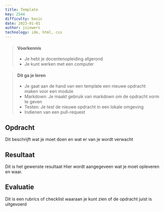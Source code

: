 ```yaml
---
title: Template
key: 2544
difficulty: basic
date: 2023-01-01
author: jsiewers
technology: ide, html, css
---
```




> #### Voorkennis
> * Je hebt je docentenopleiding afgerond
> * Je kunt werken met een computer

> #### Dit ga je leren
> * Je gaat aan de hand van een template een nieuwe opdracht maken voor een module
> * Markdown: Je maakt gebruik van markdown om de opdracht vorm te geven
> * Testen: Je test de nieuwe opdracht in een lokale omgeving
> * Indienen van een pull-request

## Opdracht
Dit beschrijft wat je moet doen en wat er van je wordt verwacht

## Resultaat
Dit is het gewenste resultaat
Hier wordt aangegeveen wat je moet opleveren en waar.

## Evaluatie
Dit is een rubrics of checklist  waaraan je kunt zien of de opdracht juist is uitgevoerd
